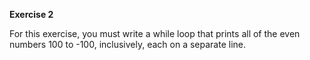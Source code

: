 **Exercise 2**

For this exercise, you must write a while loop that prints all of the even numbers 100 to -100, inclusively, each on a separate line.